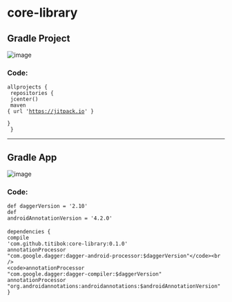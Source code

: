 # core-library
## Gradle Project<br />
![image](https://cloud.githubusercontent.com/assets/18477507/26244640/be1f9534-3cba-11e7-8c5a-dbb65291f11b.png) <br />
### Code:<br />
<code>allprojects {<br />
repositories {<br />
jcenter()<br />
maven { url 'https://jitpack.io' }<br />
}<br />
}</code><br />

----------------------------------------------------------------------------------------------------------------------------
## Gradle App<br />
![image](https://cloud.githubusercontent.com/assets/18477507/26244594/82bb8fd4-3cba-11e7-824f-e70a8ca7847d.png) <br />
### Code:<br />
<code>def daggerVersion = '2.10'</code><br />
<code>def androidAnnotationVersion = '4.2.0'</code><br />
<br />
<code>dependencies {</code><br />
<code>compile 'com.github.titibok:core-library:0.1.0'</code><br />
<code>annotationProcessor "com.google.dagger:dagger-android-processor:$daggerVersion"</code><br />
<code>annotationProcessor "com.google.dagger:dagger-compiler:$daggerVersion"</code><br />
<code>annotationProcessor "org.androidannotations:androidannotations:$androidAnnotationVersion"</code><br />
<code>}</code><br /><br />
